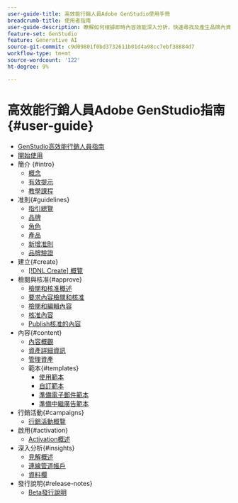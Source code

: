 ```yaml
---
user-guide-title: 高效能行銷人員Adobe GenStudio使用手冊
breadcrumb-title: 使用者指南
user-guide-description: 瞭解如何根據即時內容效能深入分析，快速尋找及產生品牌內資產、建立變數及最佳化體驗。
feature-set: GenStudio
feature: Generative AI
source-git-commit: c9d09801f0bd3732611b01d4a98cc7ebf38884d7
workflow-type: tm+mt
source-wordcount: '122'
ht-degree: 9%

---
```



# 高效能行銷人員Adobe GenStudio指南 {#user-guide}

+ [GenStudio高效能行銷人員指南](home.md)
+ [開始使用](get-started.md)
+ 簡介 {#intro}
   + [概念](concepts.md)
   + [有效提示](effective-prompts.md)
   + [教學課程](https://experienceleague.adobe.com/docs/genstudio/learning/tutorials.html)
+ 准則{#guidelines}
   + [指引總覽](guidelines/overview.md)
   + [品牌](guidelines/brands.md)
   + [角色](guidelines/personas.md)
   + [產品](guidelines/products.md)
   + [新增准則](guidelines/add-guidelines.md)
   + [品牌驗證](guidelines/brand-validation.md)
+ 建立{#create}
   + [[!DNL Create] 概覽](create/overview.md)
+ 檢閱與核准{#approve}
   + [檢閱和核准概述](approvals/overview.md)
   + [要求內容檢閱和核准](approvals/request-review.md)
   + [檢閱和編輯內容](approvals/review-and-edit.md)
   + [核准內容](approvals/approve-content.md)
   + [Publish核准的內容](approvals/publish-content.md)
+ 內容{#content}
   + [內容概觀](content/overview.md)
   + [資產詳細資訊](content/asset-details.md)
   + [管理資產](content/manage-assets.md)
   + 範本{#templates}
      + [使用範本](content/use-templates.md)
      + [自訂範本](content/customize-template.md)
      + [準備電子郵件範本](content/email-template.md)
      + [準備中繼廣告範本](content/meta-template.md)
+ 行銷活動{#campaigns}
   + [行銷活動概覽](campaigns/overview.md)
+ 啟用{#activation}
   + [Activation概述](activation/overview.md)
+ 深入分析{#insights}
   + [見解概述](insights/overview.md)
   + [連線管道帳戶](insights/connect-channel.md)
   + [資料欄](insights/data-columns.md)
+ 發行說明{#release-notes}
   + [Beta發行說明](beta-release-notes.md)

